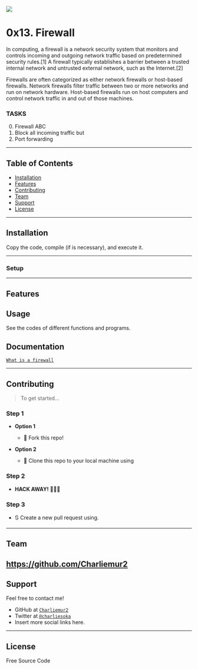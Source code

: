 <img src="https://s3.amazonaws.com/intranet-projects-files/holbertonschool-sysadmin_devops/284/V1HjQ1Y.png">

# 0x13. Firewall

In computing, a firewall is a network security system that monitors and controls incoming and outgoing network traffic based on predetermined security rules.[1] A firewall typically establishes a barrier between a trusted internal network and untrusted external network, such as the Internet.[2]

Firewalls are often categorized as either network firewalls or host-based firewalls. Network firewalls filter traffic between two or more networks and run on network hardware. Host-based firewalls run on host computers and control network traffic in and out of those machines.

### TASKS ###
0. Firewall ABC 
1. Block all incoming traffic but 
2. Port forwarding

---

## Table of Contents

- [Installation](#installation)
- [Features](#features)
- [Contributing](#contributing)
- [Team](#team)
- [Support](#support)
- [License](#license)


---

## Installation

Copy the code, compile (if is necessary), and execute it.

---

### Setup

---

## Features
## Usage 

See the codes of different functions and programs.

## Documentation 

<a href="https://intranet.hbtn.io/rltoken/QS5iHSDU_woydPRIb68sOw">`What is a firewall`</a><br>

---

## Contributing

> To get started...

### Step 1

- **Option 1**
    - 🍴 Fork this repo!

- **Option 2**
    - 👯 Clone this repo to your local machine using 

### Step 2

- **HACK AWAY!** 🔨🔨🔨

### Step 3

- 🔃 Create a new pull request using. 
---

## Team

https://github.com/Charliemur2
---

## Support

Feel free to contact me!

- GitHub at <a href="https://github.com/Charliemur2">`Charliemur2`</a>
- Twitter at <a href="https://twitter.com/charliesoka">`@charliesoka`</a>
- Insert more social links here.

---

## License

Free Source Code
